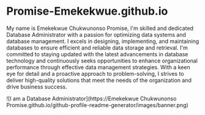# Promise-Emekekwue.github.io

My name is Emekekwue Chukwunonso Promise, I'm skilled and dedicated Database Administrator with a passion for optimizing data systems and database management. I excels in designing, implementing, and maintaining databases to ensure efficient and reliable data storage and retrieval.
I'm committed to staying updated with the latest advancements in database technology and continuously seeks opportunities to enhance organizational performance through effective data management strategies. With a keen eye for detail and a proactive approach to problem-solving, I strives to deliver high-quality solutions that meet the needs of the organization and drive business success.

![I am a Database Administrator](https://Emekekwue Chukwunonso Promise.github.io/github-profile-readme-generator/images/banner.png)
